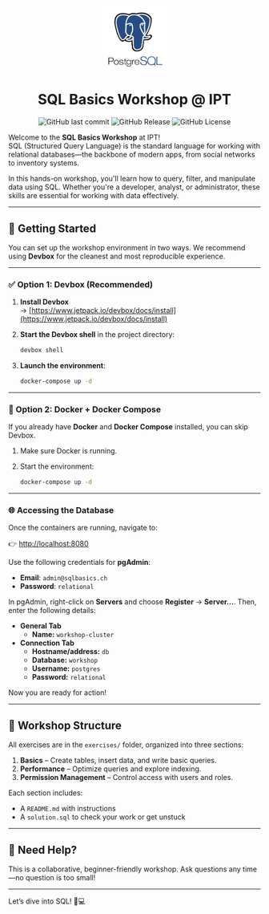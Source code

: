 <div align="center">

<img src="./assets/img/postgres-logo.png" alt="Sql Basics" width="25%">

# SQL Basics Workshop @ IPT

![GitHub last commit](https://img.shields.io/github/last-commit/f4z3r/vault-workshop)
![GitHub Release](https://img.shields.io/github/v/release/f4z3r/vault-workshop)
![GitHub License](https://img.shields.io/github/license/f4z3r/vault-workshop)
</div>

Welcome to the **SQL Basics Workshop** at IPT!  
SQL (Structured Query Language) is the standard language for working with relational databases—the backbone of modern apps, from social networks to inventory systems.

In this hands-on workshop, you'll learn how to query, filter, and manipulate data using SQL. Whether you're a developer, analyst, or administrator, these skills are essential for working with data effectively.

---

## 🚀 Getting Started

You can set up the workshop environment in two ways. We recommend using **Devbox** for the cleanest and most reproducible experience.

---

### ✅ Option 1: Devbox (Recommended)

1. **Install Devbox**  
   → [https://www.jetpack.io/devbox/docs/install](https://www.jetpack.io/devbox/docs/install)

2. **Start the Devbox shell** in the project directory:

   ```bash
   devbox shell
   ```

3. **Launch the environment**:

   ```bash
   docker-compose up -d
   ```

---

### 🐳 Option 2: Docker + Docker Compose

If you already have **Docker** and **Docker Compose** installed, you can skip Devbox.

1. Make sure Docker is running.
2. Start the environment:

   ```bash
   docker-compose up -d
   ```

---
### 🌐 Accessing the Database

Once the containers are running, navigate to:

👉 [http://localhost:8080](http://localhost:8080)

Use the following credentials for **pgAdmin**:

* **Email**: `admin@sqlbasics.ch`
* **Password**: `relational`

In pgAdmin, right-click on **Servers** and choose **Register** -> **Server...**. Then, enter the following details:

* **General Tab**
    * **Name:** `workshop-cluster`
* **Connection Tab**
    * **Hostname/address:** `db`
    * **Database:** `workshop`
    * **Username:** `postgres`
    * **Password:** `relational`

Now you are ready for action!

---

## 📝 Workshop Structure

All exercises are in the `exercises/` folder, organized into three sections:

1. **Basics** – Create tables, insert data, and write basic queries.
2. **Performance** – Optimize queries and explore indexing.
3. **Permission Management** – Control access with users and roles.

Each section includes:

- A `README.md` with instructions
- A `solution.sql` to check your work or get unstuck

---

## 🙋 Need Help?

This is a collaborative, beginner-friendly workshop. Ask questions any time—no question is too small!

---

Let’s dive into SQL! 🧠💻
